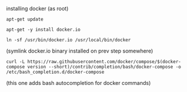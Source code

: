 installing docker (as root)

`apt-get update`

`apt-get -y install docker.io`

`ln -sf /usr/bin/docker.io /usr/local/bin/docker` 

(symlink docker.io binary installed on prev step somewhere)


`curl -L https://raw.githubusercontent.com/docker/compose/$(docker-compose version --short)/contrib/completion/bash/docker-compose -o /etc/bash_completion.d/docker-compose`

(this one adds bash autocompletion for docker commands)

